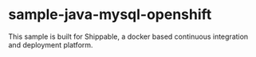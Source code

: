 sample-java-mysql-openshift
===========================
This sample is built for Shippable, a docker based continuous integration and deployment platform.
